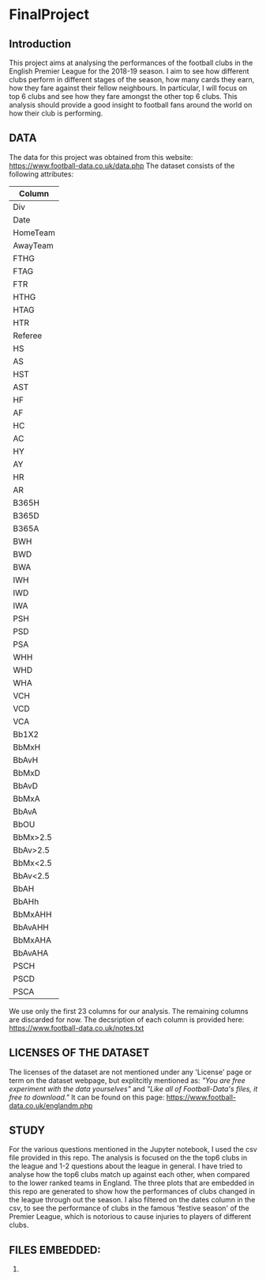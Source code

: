 # FinalProject

## Introduction
This project aims at analysing the performances of the football clubs in the English Premier League for the 2018-19 season. I aim to see how different clubs perform in different stages of the season, how many cards they earn, how they fare against their fellow neighbours. In particular, I will focus on top 6 clubs and see how they fare amongst the other top 6 clubs. This analysis should provide a good insight to football fans around the world on how their club is performing.

## DATA
The data for this project was obtained from this website: https://www.football-data.co.uk/data.php
The dataset consists of the following attributes:

|Column|
|------| 
|Div    
|Date  
|HomeTeam
|AwayTeam
|FTHG
|FTAG
|FTR
|HTHG
|HTAG
|HTR
|Referee
|HS
|AS
|HST
|AST
|HF
|AF
|HC
|AC
|HY
|AY
|HR
|AR
|B365H
|B365D
|B365A
|BWH
|BWD
|BWA
|IWH
|IWD
|IWA
|PSH
|PSD
|PSA
|WHH
|WHD
|WHA
|VCH
|VCD
|VCA
|Bb1X2
|BbMxH
|BbAvH
|BbMxD
|BbAvD
|BbMxA
|BbAvA
|BbOU
|BbMx>2.5
|BbAv>2.5
|BbMx<2.5
|BbAv<2.5
|BbAH
|BbAHh
|BbMxAHH
|BbAvAHH
|BbMxAHA
|BbAvAHA
|PSCH
|PSCD
|PSCA

We use only the first 23 columns for our analysis. The remaining columns are discarded for now.
The decsription of each column is provided here: https://www.football-data.co.uk/notes.txt

## LICENSES OF THE DATASET
The licenses of the dataset are not mentioned under any 'License' page or term on the dataset webpage, but explitcitly mentioned as:
*"You are free experiment with the data yourselves"* and *"Like all of Football-Data's files, it free to download."*
It can be found on this page: https://www.football-data.co.uk/englandm.php

## STUDY
For the various questions mentioned in the Jupyter notebook, I used the csv file provided in this repo. The analysis is focused on the the top6 clubs in the league and 1-2 questions about the league in general. I have tried to analyse how the top6 clubs match up against each other, when compared to the lower ranked teams in England. The three plots that are embedded in this repo are generated to show how the performances of clubs changed in the league through out the season. I also filtered on the dates column in the csv, to see the performance of clubs in the famous 'festive season' of the Premier League, which is notorious to cause injuries to players of different clubs.

## FILES EMBEDDED:
1. 

